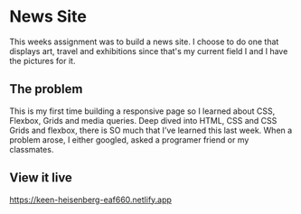 # News Site

This weeks assignment was to build a news site. 
I choose to do one that displays art, travel and exhibitions since that's my current field I and I have the pictures for it. 

## The problem

This is my first time building a responsive page so I learned about CSS, Flexbox, Grids and media queries.
Deep dived into HTML, CSS and CSS Grids and flexbox, there is SO much that I’ve learned this last week. 
When a problem arose, I either googled, asked a programer friend or my classmates.

## View it live
https://keen-heisenberg-eaf660.netlify.app
